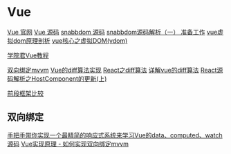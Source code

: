 <!--
 * @Descripttion: 
 * @version: 
 * @Author: matias tang
 * @Date: 2020-08-17 17:01:17
 * @LastEditors: matias tang
 * @LastEditTime: 2020-09-18 15:52:00
-->
# Vue

[Vue 官网](https://cn.vuejs.org/v2/guide/)
[Vue 源码](https://github.com/vuejs/vue)
[snabbdom 源码](https://github.com/snabbdom/snabbdom)
[snabbdom源码解析（一） 准备工作](https://www.haowuliaoa.com/article/info/141883.html)
[vue虚拟dom原理剖析](https://segmentfault.com/a/1190000017546255)
[vue核心之虚拟DOM(vdom)](https://www.jianshu.com/p/af0b398602bc)

[学院君Vue教程](https://xueyuanjun.com/books/vue-tutorial)

[双向绑定mvvm](https://www.cnblogs.com/honghong87/p/9332373.html)
[Vue的diff算法实现](https://blog.csdn.net/zjf_hi/article/details/97631257?utm_source=app)
[React之diff算法](https://www.jianshu.com/p/3ba0822018cf)
[详解vue的diff算法](https://www.cnblogs.com/wind-lanyan/p/9061684.html)
[React源码解析之HostComponent的更新(上)](https://www.jianshu.com/p/654406612315)

[前段框架比较](https://www.zhihu.com/question/31809713/answer/53544875)

## 双向绑定

[手把手带你实现一个最精简的响应式系统来学习Vue的data、computed、watch源码](https://juejin.im/post/6844903981957791757)
[Vue实现原理 - 如何实现双向绑定mvvm](https://github.com/DMQ/mvvm)